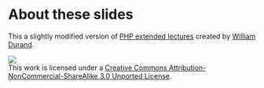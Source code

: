 # About these slides

This a slightly modified version of [PHP extended lectures](https://raw.githubusercontent.com/willdurand-edu/php-slides)
created by [William Durand](http://williamdurand.fr/).

[![](http://i.creativecommons.org/l/by-nc-sa/3.0/88x31.png)](http://creativecommons.org/licenses/by-nc-sa/3.0/)<br />
This work is licensed under a [Creative Commons Attribution-NonCommercial-ShareAlike 3.0
Unported License](http://creativecommons.org/licenses/by-nc-sa/3.0/).
